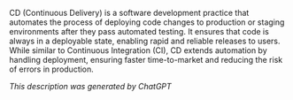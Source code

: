 CD (Continuous Delivery) is a software development practice that automates the process of deploying code changes to production or staging environments after they pass automated testing. It ensures that code is always in a deployable state, enabling rapid and reliable releases to users. While similar to Continuous Integration (CI), CD extends automation by handling deployment, ensuring faster time-to-market and reducing the risk of errors in production.

*This description was generated by ChatGPT*
